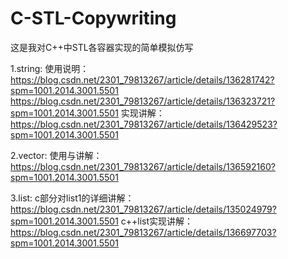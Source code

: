 # C-STL-Copywriting
这是我对C++中STL各容器实现的简单模拟仿写


1.string:
使用说明：
https://blog.csdn.net/2301_79813267/article/details/136281742?spm=1001.2014.3001.5501
https://blog.csdn.net/2301_79813267/article/details/136323721?spm=1001.2014.3001.5501
实现讲解：
https://blog.csdn.net/2301_79813267/article/details/136429523?spm=1001.2014.3001.5501


2.vector:
使用与讲解：
https://blog.csdn.net/2301_79813267/article/details/136592160?spm=1001.2014.3001.5501

3.list:
c部分对list1的详细讲解：
https://blog.csdn.net/2301_79813267/article/details/135024979?spm=1001.2014.3001.5501
c++list实现讲解：
https://blog.csdn.net/2301_79813267/article/details/136697703?spm=1001.2014.3001.5501
